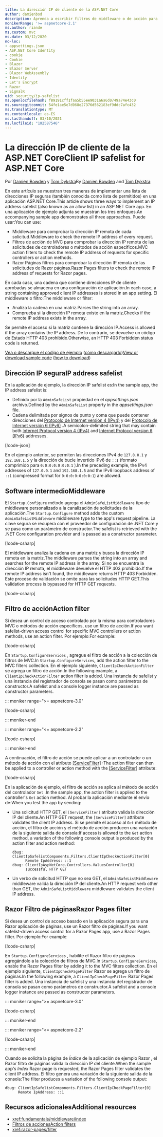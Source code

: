 ```yaml
---
title: La dirección IP de cliente de la ASP.NET Core
author: damienbod
description: Aprenda a escribir filtros de middleware o de acción para validar direcciones IP remotas en una lista de direcciones IP aprobadas.
monikerRange: '>= aspnetcore-2.1'
ms.author: riande
ms.custom: mvc
ms.date: 03/12/2020
no-loc:
- appsettings.json
- ASP.NET Core Identity
- cookie
- Cookie
- Blazor
- Blazor Server
- Blazor WebAssembly
- Identity
- Let's Encrypt
- Razor
- SignalR
uid: security/ip-safelist
ms.openlocfilehash: f89191cff1faa5b55ee9031a6a6d0749a74e43c0
ms.sourcegitcommit: 54fe1ae5e7d068e27376d562183ef9ddc7afc432
ms.translationtype: MT
ms.contentlocale: es-ES
ms.lasthandoff: 03/10/2021
ms.locfileid: "102587546"
---
```

# <a name="client-ip-safelist-for-aspnet-core"></a><span data-ttu-id="4c86a-103">La dirección IP de cliente de la ASP.NET Core</span><span class="sxs-lookup"><span data-stu-id="4c86a-103">Client IP safelist for ASP.NET Core</span></span>

<span data-ttu-id="4c86a-104">Por [Damien Bowden](https://twitter.com/damien_bod) y [Tom Dykstra](https://github.com/tdykstra)</span><span class="sxs-lookup"><span data-stu-id="4c86a-104">By [Damien Bowden](https://twitter.com/damien_bod) and [Tom Dykstra](https://github.com/tdykstra)</span></span>
 
<span data-ttu-id="4c86a-105">En este artículo se muestran tres maneras de implementar una lista de direcciones IP seguras (también conocida como lista de permitidos) en una aplicación ASP.NET Core.</span><span class="sxs-lookup"><span data-stu-id="4c86a-105">This article shows three ways to implement an IP address safelist (also known as an allow list) in an ASP.NET Core app.</span></span> <span data-ttu-id="4c86a-106">En una aplicación de ejemplo adjunta se muestran los tres enfoques.</span><span class="sxs-lookup"><span data-stu-id="4c86a-106">An accompanying sample app demonstrates all three approaches.</span></span> <span data-ttu-id="4c86a-107">Puede usar:</span><span class="sxs-lookup"><span data-stu-id="4c86a-107">You can use:</span></span>

* <span data-ttu-id="4c86a-108">Middleware para comprobar la dirección IP remota de cada solicitud.</span><span class="sxs-lookup"><span data-stu-id="4c86a-108">Middleware to check the remote IP address of every request.</span></span>
* <span data-ttu-id="4c86a-109">Filtros de acción de MVC para comprobar la dirección IP remota de las solicitudes de controladores o métodos de acción específicos.</span><span class="sxs-lookup"><span data-stu-id="4c86a-109">MVC action filters to check the remote IP address of requests for specific controllers or action methods.</span></span>
* <span data-ttu-id="4c86a-110">Razor Páginas filtros para comprobar la dirección IP remota de las solicitudes de Razor páginas.</span><span class="sxs-lookup"><span data-stu-id="4c86a-110">Razor Pages filters to check the remote IP address of requests for Razor pages.</span></span>

<span data-ttu-id="4c86a-111">En cada caso, una cadena que contiene direcciones IP de cliente aprobadas se almacena en una configuración de aplicación.</span><span class="sxs-lookup"><span data-stu-id="4c86a-111">In each case, a string containing approved client IP addresses is stored in an app setting.</span></span> <span data-ttu-id="4c86a-112">El middleware o filtro:</span><span class="sxs-lookup"><span data-stu-id="4c86a-112">The middleware or filter:</span></span>

* <span data-ttu-id="4c86a-113">Analiza la cadena en una matriz.</span><span class="sxs-lookup"><span data-stu-id="4c86a-113">Parses the string into an array.</span></span> 
* <span data-ttu-id="4c86a-114">Comprueba si la dirección IP remota existe en la matriz.</span><span class="sxs-lookup"><span data-stu-id="4c86a-114">Checks if the remote IP address exists in the array.</span></span>

<span data-ttu-id="4c86a-115">Se permite el acceso si la matriz contiene la dirección IP.</span><span class="sxs-lookup"><span data-stu-id="4c86a-115">Access is allowed if the array contains the IP address.</span></span> <span data-ttu-id="4c86a-116">De lo contrario, se devuelve un código de Estado HTTP 403 prohibido.</span><span class="sxs-lookup"><span data-stu-id="4c86a-116">Otherwise, an HTTP 403 Forbidden status code is returned.</span></span>

<span data-ttu-id="4c86a-117">[Vea o descargue el código de ejemplo](https://github.com/dotnet/AspNetCore.Docs/tree/main/aspnetcore/security/ip-safelist/samples) ([cómo descargarlo](xref:index#how-to-download-a-sample))</span><span class="sxs-lookup"><span data-stu-id="4c86a-117">[View or download sample code](https://github.com/dotnet/AspNetCore.Docs/tree/main/aspnetcore/security/ip-safelist/samples) ([how to download](xref:index#how-to-download-a-sample))</span></span>

## <a name="ip-address-safelist"></a><span data-ttu-id="4c86a-118">Dirección IP segura</span><span class="sxs-lookup"><span data-stu-id="4c86a-118">IP address safelist</span></span>

<span data-ttu-id="4c86a-119">En la aplicación de ejemplo, la dirección IP safelist es:</span><span class="sxs-lookup"><span data-stu-id="4c86a-119">In the sample app, the IP address safelist is:</span></span>

* <span data-ttu-id="4c86a-120">Definido por la `AdminSafeList` propiedad en el *appsettings.json* archivo.</span><span class="sxs-lookup"><span data-stu-id="4c86a-120">Defined by the `AdminSafeList` property in the *appsettings.json* file.</span></span>
* <span data-ttu-id="4c86a-121">Cadena delimitada por signos de punto y coma que puede contener direcciones del [Protocolo de Internet versión 4 (IPv4)](https://wikipedia.org/wiki/IPv4) y del [Protocolo de Internet versión 6 (IPv6)](https://wikipedia.org/wiki/IPv6) .</span><span class="sxs-lookup"><span data-stu-id="4c86a-121">A semicolon-delimited string that may contain both [Internet Protocol version 4 (IPv4)](https://wikipedia.org/wiki/IPv4) and [Internet Protocol version 6 (IPv6)](https://wikipedia.org/wiki/IPv6) addresses.</span></span>

[!code-json[](ip-safelist/samples/3.x/ClientIpAspNetCore/appsettings.json?range=1-3&highlight=2)]

<span data-ttu-id="4c86a-122">En el ejemplo anterior, se permiten las direcciones IPv4 de `127.0.0.1` y `192.168.1.5` y la dirección de bucle invertido IPv6 de `::1` (formato comprimido para `0:0:0:0:0:0:0:1` ).</span><span class="sxs-lookup"><span data-stu-id="4c86a-122">In the preceding example, the IPv4 addresses of `127.0.0.1` and `192.168.1.5` and the IPv6 loopback address of `::1` (compressed format for `0:0:0:0:0:0:0:1`) are allowed.</span></span>

## <a name="middleware"></a><span data-ttu-id="4c86a-123">Software intermedio</span><span class="sxs-lookup"><span data-stu-id="4c86a-123">Middleware</span></span>

<span data-ttu-id="4c86a-124">El `Startup.Configure` método agrega el `AdminSafeListMiddleware` tipo de middleware personalizado a la canalización de solicitudes de la aplicación.</span><span class="sxs-lookup"><span data-stu-id="4c86a-124">The `Startup.Configure` method adds the custom `AdminSafeListMiddleware` middleware type to the app's request pipeline.</span></span> <span data-ttu-id="4c86a-125">La clave segura se recupera con el proveedor de configuración de .NET Core y se pasa como un parámetro de constructor.</span><span class="sxs-lookup"><span data-stu-id="4c86a-125">The safelist is retrieved with the .NET Core configuration provider and is passed as a constructor parameter.</span></span>

[!code-csharp[](ip-safelist/samples/3.x/ClientIpAspNetCore/Startup.cs?name=snippet_ConfigureAddMiddleware)]

<span data-ttu-id="4c86a-126">El middleware analiza la cadena en una matriz y busca la dirección IP remota en la matriz.</span><span class="sxs-lookup"><span data-stu-id="4c86a-126">The middleware parses the string into an array and searches for the remote IP address in the array.</span></span> <span data-ttu-id="4c86a-127">Si no se encuentra la dirección IP remota, el middleware devuelve el HTTP 403 prohibido.</span><span class="sxs-lookup"><span data-stu-id="4c86a-127">If the remote IP address isn't found, the middleware returns HTTP 403 Forbidden.</span></span> <span data-ttu-id="4c86a-128">Este proceso de validación se omite para las solicitudes HTTP GET.</span><span class="sxs-lookup"><span data-stu-id="4c86a-128">This validation process is bypassed for HTTP GET requests.</span></span>

[!code-csharp[](ip-safelist/samples/Shared/ClientIpSafelistComponents/Middlewares/AdminSafeListMiddleware.cs?name=snippet_ClassOnly)]

## <a name="action-filter"></a><span data-ttu-id="4c86a-129">Filtro de acción</span><span class="sxs-lookup"><span data-stu-id="4c86a-129">Action filter</span></span>

<span data-ttu-id="4c86a-130">Si desea un control de acceso controlado por la misma para controladores MVC o métodos de acción específicos, use un filtro de acción.</span><span class="sxs-lookup"><span data-stu-id="4c86a-130">If you want safelist-driven access control for specific MVC controllers or action methods, use an action filter.</span></span> <span data-ttu-id="4c86a-131">Por ejemplo:</span><span class="sxs-lookup"><span data-stu-id="4c86a-131">For example:</span></span>

[!code-csharp[](ip-safelist/samples/Shared/ClientIpSafelistComponents/Filters/ClientIpCheckActionFilter.cs?name=snippet_ClassOnly)]

<span data-ttu-id="4c86a-132">En `Startup.ConfigureServices` , agregue el filtro de acción a la colección de filtros de MVC.</span><span class="sxs-lookup"><span data-stu-id="4c86a-132">In `Startup.ConfigureServices`, add the action filter to the MVC filters collection.</span></span> <span data-ttu-id="4c86a-133">En el ejemplo siguiente, `ClientIpCheckActionFilter` se agrega un filtro de acción.</span><span class="sxs-lookup"><span data-stu-id="4c86a-133">In the following example, a `ClientIpCheckActionFilter` action filter is added.</span></span> <span data-ttu-id="4c86a-134">Una instancia de safelist y una instancia del registrador de consola se pasan como parámetros de constructor.</span><span class="sxs-lookup"><span data-stu-id="4c86a-134">A safelist and a console logger instance are passed as constructor parameters.</span></span>

::: moniker range=">= aspnetcore-3.0"

[!code-csharp[](ip-safelist/samples/3.x/ClientIpAspNetCore/Startup.cs?name=snippet_ConfigureServicesActionFilter)]

::: moniker-end

::: moniker range="<= aspnetcore-2.2"

[!code-csharp[](ip-safelist/samples/2.x/ClientIpAspNetCore/Startup.cs?name=snippet_ConfigureServicesActionFilter)]

::: moniker-end

<span data-ttu-id="4c86a-135">A continuación, el filtro de acción se puede aplicar a un controlador o un método de acción con el atributo [[ServiceFilter]](xref:Microsoft.AspNetCore.Mvc.ServiceFilterAttribute) :</span><span class="sxs-lookup"><span data-stu-id="4c86a-135">The action filter can then be applied to a controller or action method with the [[ServiceFilter]](xref:Microsoft.AspNetCore.Mvc.ServiceFilterAttribute) attribute:</span></span>

[!code-csharp[](ip-safelist/samples/3.x/ClientIpAspNetCore/Controllers/ValuesController.cs?name=snippet_ActionFilter&highlight=1)]

<span data-ttu-id="4c86a-136">En la aplicación de ejemplo, el filtro de acción se aplica al método de acción del controlador `Get` .</span><span class="sxs-lookup"><span data-stu-id="4c86a-136">In the sample app, the action filter is applied to the controller's `Get` action method.</span></span> <span data-ttu-id="4c86a-137">Al probar la aplicación mediante el envío de:</span><span class="sxs-lookup"><span data-stu-id="4c86a-137">When you test the app by sending:</span></span>

* <span data-ttu-id="4c86a-138">Una solicitud HTTP GET, el `[ServiceFilter]` atributo valida la dirección IP del cliente.</span><span class="sxs-lookup"><span data-stu-id="4c86a-138">An HTTP GET request, the `[ServiceFilter]` attribute validates the client IP address.</span></span> <span data-ttu-id="4c86a-139">Si se permite el acceso al `Get` método de acción, el filtro de acción y el método de acción producen una variación de la siguiente salida de consola:</span><span class="sxs-lookup"><span data-stu-id="4c86a-139">If access is allowed to the `Get` action method, a variation of the following console output is produced by the action filter and action method:</span></span>

    ```
    dbug: ClientIpSafelistComponents.Filters.ClientIpCheckActionFilter[0]
          Remote IpAddress: ::1
    dbug: ClientIpAspNetCore.Controllers.ValuesController[0]
          successful HTTP GET    
    ```

* <span data-ttu-id="4c86a-140">Un verbo de solicitud HTTP que no sea GET, el `AdminSafeListMiddleware` middleware valida la dirección IP del cliente.</span><span class="sxs-lookup"><span data-stu-id="4c86a-140">An HTTP request verb other than GET, the `AdminSafeListMiddleware` middleware validates the client IP address.</span></span>

## <a name="razor-pages-filter"></a><span data-ttu-id="4c86a-141">Razor Filtro de páginas</span><span class="sxs-lookup"><span data-stu-id="4c86a-141">Razor Pages filter</span></span>

<span data-ttu-id="4c86a-142">Si desea un control de acceso basado en la aplicación segura para una Razor aplicación de páginas, use un Razor filtro de páginas.</span><span class="sxs-lookup"><span data-stu-id="4c86a-142">If you want safelist-driven access control for a Razor Pages app, use a Razor Pages filter.</span></span> <span data-ttu-id="4c86a-143">Por ejemplo:</span><span class="sxs-lookup"><span data-stu-id="4c86a-143">For example:</span></span>

[!code-csharp[](ip-safelist/samples/Shared/ClientIpSafelistComponents/Filters/ClientIpCheckPageFilter.cs?name=snippet_ClassOnly)]

<span data-ttu-id="4c86a-144">En `Startup.ConfigureServices` , habilite el Razor filtro de páginas agregándolo a la colección de filtros de MVC.</span><span class="sxs-lookup"><span data-stu-id="4c86a-144">In `Startup.ConfigureServices`, enable the Razor Pages filter by adding it to the MVC filters collection.</span></span> <span data-ttu-id="4c86a-145">En el ejemplo siguiente, `ClientIpCheckPageFilter` Razor se agrega un filtro de páginas.</span><span class="sxs-lookup"><span data-stu-id="4c86a-145">In the following example, a `ClientIpCheckPageFilter` Razor Pages filter is added.</span></span> <span data-ttu-id="4c86a-146">Una instancia de safelist y una instancia del registrador de consola se pasan como parámetros de constructor.</span><span class="sxs-lookup"><span data-stu-id="4c86a-146">A safelist and a console logger instance are passed as constructor parameters.</span></span>

::: moniker range=">= aspnetcore-3.0"

[!code-csharp[](ip-safelist/samples/3.x/ClientIpAspNetCore/Startup.cs?name=snippet_ConfigureServicesPageFilter)]

::: moniker-end

::: moniker range="<= aspnetcore-2.2"

[!code-csharp[](ip-safelist/samples/2.x/ClientIpAspNetCore/Startup.cs?name=snippet_ConfigureServicesPageFilter)]

::: moniker-end

<span data-ttu-id="4c86a-147">Cuando se solicita la página de *Índice* de la aplicación de ejemplo Razor , el Razor filtro de páginas valida la dirección IP del cliente.</span><span class="sxs-lookup"><span data-stu-id="4c86a-147">When the sample app's *Index* Razor page is requested, the Razor Pages filter validates the client IP address.</span></span> <span data-ttu-id="4c86a-148">El filtro genera una variación de la siguiente salida de la consola:</span><span class="sxs-lookup"><span data-stu-id="4c86a-148">The filter produces a variation of the following console output:</span></span>

```
dbug: ClientIpSafelistComponents.Filters.ClientIpCheckPageFilter[0]
      Remote IpAddress: ::1
```

## <a name="additional-resources"></a><span data-ttu-id="4c86a-149">Recursos adicionales</span><span class="sxs-lookup"><span data-stu-id="4c86a-149">Additional resources</span></span>

* <xref:fundamentals/middleware/index>
* [<span data-ttu-id="4c86a-150">Filtros de acciones</span><span class="sxs-lookup"><span data-stu-id="4c86a-150">Action filters</span></span>](xref:mvc/controllers/filters#action-filters)
* <xref:razor-pages/filter>
